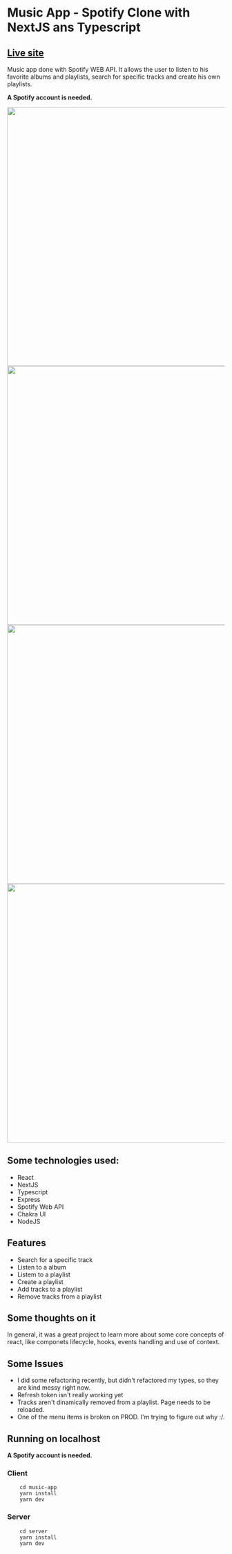 ﻿# Music App - Spotify Clone with NextJS ans Typescript
 ## [Live site](https://hulmers-spotify-clone.vercel.app/) 
Music app done with Spotify WEB API. It allows the user to listen to his favorite albums and playlists, search for specific tracks and create his own playlists.

**A Spotify account is needed.**

<img src='https://i.gyazo.com/c16d764fa7f05dce0e7fffc2d67c6280.png' width='600px'/>
<img src='https://i.gyazo.com/6001e515a3b5a6b3f73ef3eee18e1e8f.png' width='600px'/>
<img src='https://i.gyazo.com/7672e9c2614761bd9d2615583ae2f1ce.png' width='600px'/>
<img src='https://i.gyazo.com/a291a895de030e16e7938806d6682592.png' width='600px'/>

## Some technologies used:
- React
- NextJS
- Typescript
- Express
- Spotify Web API
- Chakra UI
- NodeJS

## Features
- Search for a specific track
- Listen to a album
- Listem to a playlist
- Create a playlist
- Add tracks to a playlist
- Remove tracks from a playlist

## Some thoughts on it
In general, it was a great project to learn more about some core concepts of react, like componets lifecycle, hooks, events handling and use of context.
## Some Issues
- I did some refactoring recently, but didn't refactored my types, so they are kind messy right now.
- Refresh token isn't really working yet
- Tracks aren't dinamically removed from a playlist. Page needs to be reloaded.
- One of the menu items is broken on PROD. I'm trying to figure out why :/. 

## Running on localhost
**A Spotify account is needed.**

### Client
```
    cd music-app
    yarn install
    yarn dev
```

### Server
```
    cd server
    yarn install
    yarn dev
```




